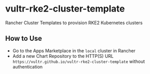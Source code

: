 # vultr-rke2-cluster-template

Rancher Cluster Templates to provision RKE2 Kubernetes clusters 

## How to Use

* Go to the Apps Marketplace in the `local` cluster in Rancher
* Add a new Chart Repository to the HTTP(S) URL `https://vultr.github.io/vultr-rke2-cluster-template` without authentication

